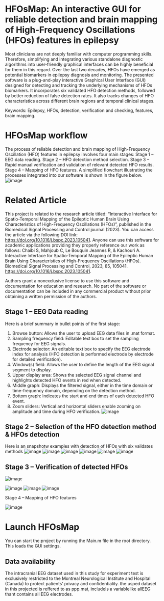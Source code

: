 # HFOsMap: An interactive GUI for reliable detection and brain mapping of High-Frequency Oscillations (HFOs) features in epilepsy
Most clinicians are not deeply familiar with computer programming skills. Therefore, simplifying and integrating various standalone diagnostic algorithms into user-friendly graphical interfaces can be highly beneficial for them in this regard. Over the last two decades, HFOs have emerged as potential biomarkers in epilepsy diagnosis and monitoring. The presented software is a plug-and-play interactive Graphical User Interface (GUI) designed for detecting and tracking the underlying mechanisms of HFOs biomarkers. It incorporates six validated HFO detection methods, followed by better reduction of false detection rates. It also tracks changes of HFO characteristics across different brain regions and temporal clinical stages. 

Keywords: Epilepsy, HFOs, detection, verification and checking, features, brain mapping.

# HFOsMap workflow
The process of reliable detection and brain mapping of High-Frequency Oscillation (HFO) features in epilepsy involves four main stages:
Stage 1 – EEG data reading.
Stage 2 – HFO detection method selection.
Stage 3 – Rapid manual verification and validation of relevant detected HFO results.
Stage 4 – Mapping of HFO features.
A simplified flowchart illustrating the processes integrated into our software is shown in the figure below.
![image](https://github.com/user-attachments/assets/a152e8fd-6790-4ee6-8850-05741ab6f6dd)

# Related Article
This project is related to the research article titled:
“Interactive Interface for Spatio-Temporal Mapping of the Epileptic Human Brain Using Characteristics of High-Frequency Oscillations (HFOs)”,
published in the Biomedical Signal Processing and Control journal (2023).
You can access the article via the following DOI link: https://doi.org/10.1016/j.bspc.2023.105041.
Anyone can use this software for academic applications providing they properly reference our work as follows: Chaibi S, Mahjoub C, Le Bouquin Jeannes R, & Kachouri A. Interactive Interface for Spatio-Temporal Mapping of the Epileptic Human Brain Using Characteristics of High-Frequency Oscillations (HFOs). Biomedical Signal Processing and Control, 2023, 85, 105041. https://doi.org/10.1016/j.bspc.2023.105041.

Authors grant a nonexclusive license to use this software and documentation for education and research. No part of the software or documentation can be included in any commercial product without prior obtaining a written permission of the authors. 

## Stage 1 – EEG Data reading
Here is a brief summary in bullet points of the first stage:
1. Browse button: Allows the user to upload EEG data files in .mat format.
2. Sampling frequency field: Editable text box to set the sampling frequency for EEG signals.
3. Electrode selector: An editable text box to specify the EEG electrode index for analysis (HFO detection is performed electrode by electrode for detailed verification).
5. Window(s) field: Allows the user to define the length of the EEG signal segment to display.
6. Upper display area: Shows the selected EEG signal channel and highlights detected HFO events in red when detected.
7. Middle graph: Displays the filtered signal, either in the time domain or time-frequency domain, depending on the detection method.
8. Bottom graph: Indicates the start and end times of each detected HFO event.
9. Zoom sliders: Vertical and horizontal sliders enable zooming on amplitude and time during HFO verification.
![image](https://github.com/user-attachments/assets/c3887e05-6a01-4709-9f38-34439a4f73ed)

## Stage 2 – Selection of the HFO detection method & HFOs detection
Here is an snapshotw examples with detection of HFOs with six validates methods
![image](https://github.com/user-attachments/assets/d3c642b9-2fae-44c1-ba4f-8b5b46064070)
![image](https://github.com/user-attachments/assets/c4d5a095-c30c-40e6-9a03-10c7ea7b7653)
![image](https://github.com/user-attachments/assets/44d57d7f-8df5-49a9-825b-2ccdec48c2ff)
![image](https://github.com/user-attachments/assets/f2597ae8-0b0c-481d-b8f7-08926fc45cb5)
![image](https://github.com/user-attachments/assets/7bb235ec-0fa2-4f87-bfc7-193d0d6f4afd)
![image](https://github.com/user-attachments/assets/d910c5d6-6b98-4595-8410-27b0a2f442a9)

## Stage 3 – Verification of detected HFOs
![image](https://github.com/user-attachments/assets/46528472-507f-46b3-84d4-65db2bbe5170)


![image](https://github.com/user-attachments/assets/1bc524f7-dcb1-4b94-bfd4-710e226b6a6b)
![image](https://github.com/user-attachments/assets/dbc5df3e-8e06-4a01-9ea8-fdf96dd30035)
![image](https://github.com/user-attachments/assets/1fee0bd4-50c8-41c7-93e5-e1b1c261afae)

Stage 4 – Mapping of HFO features

![image](https://github.com/user-attachments/assets/13edbedc-15d9-4e9d-8846-630a2a71dc02)

# Launch HFOsMap
You can start the project by running the Main.m file in the root directory. This loads the GUI settings. 
## Data availability
The intracranial EEG dataset used in this study for experiment test is exclusively restricted to the Montreal Neurological Institute and Hospital (Canada) to protect patients’ privacy and confidentiality.
the usped dataset in this projected is reffered to as ppp.mat, includels a variablelike allEEG thant contains all EEG electrodes.



